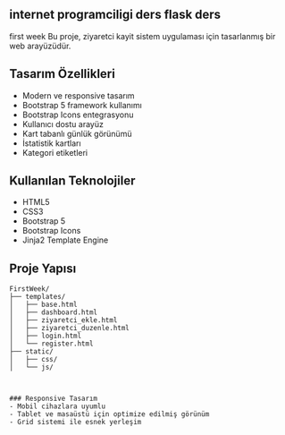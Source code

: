 ## internet programciligi ders flask ders

first week 
Bu proje, ziyaretci kayit sistem  uygulaması için tasarlanmış bir web arayüzüdür.


## Tasarım Özellikleri

- Modern ve responsive tasarım
- Bootstrap 5 framework kullanımı
- Bootstrap Icons entegrasyonu
- Kullanıcı dostu arayüz
- Kart tabanlı günlük görünümü
- İstatistik kartları
- Kategori etiketleri

## Kullanılan Teknolojiler

- HTML5
- CSS3
- Bootstrap 5
- Bootstrap Icons
- Jinja2 Template Engine


## Proje Yapısı

```
FirstWeek/
├── templates/
│   ├── base.html
│   ├── dashboard.html
│   ├── ziyaretci_ekle.html
│   ├── ziyaretci_duzenle.html
│   ├── login.html
│   └── register.html
├── static/
│   ├── css/
│   └── js/



### Responsive Tasarım
- Mobil cihazlara uyumlu
- Tablet ve masaüstü için optimize edilmiş görünüm
- Grid sistemi ile esnek yerleşim

